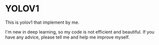 # YOLOV1
This is yolov1 that implement by me.

I'm new in deep learning, so my code is not efficient and beautiful. If you have any advice, please tell me and help me improve myself.
